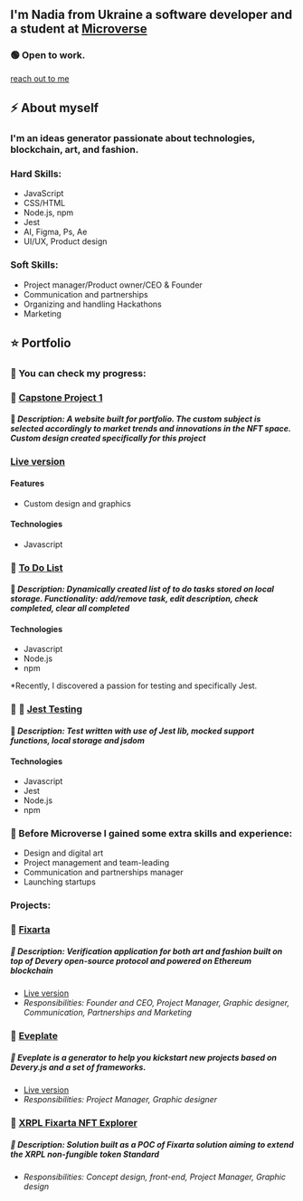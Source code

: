 ## I'm Nadia from Ukraine a software developer and a student at [Microverse](https://www.microverse.org/)
### 🟢 Open to work.
[reach out to me](mailto:chigiwowwow@gmail.com)


## :zap: About myself  
### I'm an ideas generator passionate about technologies, blockchain, art, and fashion. 
### Hard Skills:
- JavaScript
- CSS/HTML
- Node.js, npm
- Jest
- AI, Figma, Ps, Ae
- UI/UX, Product design

### Soft Skills:
- Project manager/Product owner/CEO & Founder
- Communication and partnerships
- Organizing and handling Hackathons
- Marketing

## :star: Portfolio 
### :rocket: You can check my progress:
### :memo: [Capstone Project 1](https://github.com/petushka1/physical-collectibles-nft-global-event-website)
#### :pushpin: *Description: A website built for portfolio. The custom subject is selected accordingly to market trends and innovations in the NFT space. Custom design created specifically for this project*
### [Live version](https://petushka1.github.io/physical-collectibles-nft-global-event-website/)
#### Features
- Custom design and graphics
#### Technologies
- Javascript

### :memo: [To Do List](https://github.com/petushka1/to-do-list-revised)
#### :pushpin: *Description: Dynamically created list of to do tasks stored on local storage. Functionality: add/remove task, edit description, check completed, clear all completed*
#### Technologies
- Javascript
- Node.js
- npm

*Recently, I discovered a passion for testing and specifically Jest. 
### :hammer: :wrench: [Jest Testing](https://github.com/petushka1/to-do-list-jest-testing)
#### :pushpin: *Description: Test written with use of Jest lib, mocked support functions, local storage and jsdom*
#### Technologies
- Javascript
- Jest
- Node.js
- npm

### :metal: Before Microverse I gained some extra skills and experience:
- Design and digital art
- Project management and team-leading
- Communication and partnerships manager
- Launching startups
### Projects:
### :memo: [Fixarta](https://github.com/fixarta)
##### :pushpin: *Description: Verification application for both art and fashion built on top of Devery open-source protocol and powered on Ethereum blockchain*
- [Live version](https://www.fixarta.com/)
- *Responsibilities: Founder and CEO, Project Manager, Graphic designer, Communication, Partnerships and Marketing*
### :memo: [Eveplate](https://github.com/devery/eveplate)
##### :pushpin: *Eveplate is a generator to help you kickstart new projects based on Devery.js and a set of frameworks.*
- [Live version](https://devery.github.io/eveplate/)
- *Responsibilities: Project Manager, Graphic designer*
### :memo: [XRPL Fixarta NFT Explorer](https://github.com/petushka1/xrpl-Non-Fungible-Token-Product-Edition-Proposal)
##### :pushpin: *Description: Solution built as a POC of Fixarta solution aiming to extend the XRPL non-fungible token Standard*
- *Responsibilities: Concept design, front-end, Project Manager, Graphic design*
